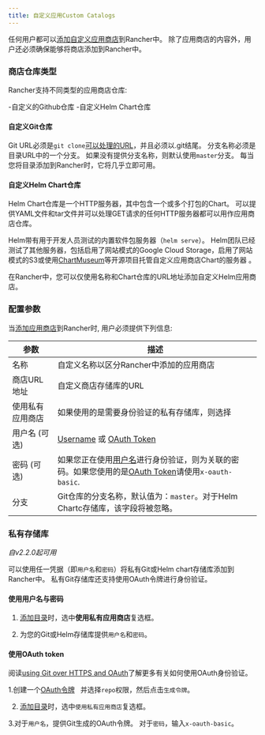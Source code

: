 ```yaml
---
title: 自定义应用Custom Catalogs
---
```


任何用户都可以[添加自定义应用商店](/docs/catalog/custom/creating/)到Rancher中。 除了应用商店的内容外，用户还必须确保能够将商店添加到Rancher中。

### 商店仓库类型

Rancher支持不同类型的应用商店仓库:

-自定义的Github仓库
-自定义Helm Chart仓库

#### 自定义Git仓库

Git URL必须是`git clone`[可以处理的URL](https://git-scm.com/docs/git-clone#_git_urls_a_id_urls_a)，并且必须以.git结尾。 分支名称必须是目录URL中的一个分支。 如果没有提供分支名称，则默认使用`master`分支。 每当您将目录添加到Rancher时，它将几乎立即可用。

#### 自定义Helm Chart仓库

Helm Chart仓库是一个HTTP服务器，其中包含一个或多个打包的Chart。 可以提供YAML文件和tar文件并可以处理GET请求的任何HTTP服务器都可以用作应用商店仓库。

Helm带有用于开发人员测试的内置软件包服务器（`helm serve`）。 Helm团队已经测试了其他服务器，包括启用了网站模式的Google Cloud Storage，启用了网站模式的S3或使用[ChartMuseum](https://github.com/helm/chartmuseum)等开源项目托管自定义应用商店Chart的服务器 。

在Rancher中，您可以仅使用名称和Chart仓库的URL地址添加自定义Helm应用商店。

### 配置参数

当[添加应用商店](/docs/catalog/custom/adding/)到Rancher时, 用户必须提供下列信息:

| 参数                 | 描述                                                                                                                                                                       |
| ------------------- | --------------------------------------------------------------------------------------------------------------------------------------------------------------------------------- |
| 名称                | 自定义名称以区分Rancher中添加的应用商店
| 商店URL地址          | 自定义商店存储库的URL
| 使用私有应用商店      | 如果使用的是需要身份验证的私有存储库，则选择
| 用户名 (可选)         | [Username](#using-username-and-password) 或 [OAuth Token](#using-an-oauth-token)                                                                                                  |
| 密码 (可选) | 如果您正在使用[用户名](#using-username-and-password)进行身份验证，则为关联的密码。如果您使用的是[OAuth Token](#using-an-oauth-token)请使用`x-oauth-basic`. |
| 分支              | Git仓库的分支名称，默认值为：`master`。对于Helm Chartc存储库，该字段将被忽略。

### 私有存储库

_自v2.2.0起可用_

可以使用任一凭据（即`用户名`和`密码`）将私有Git或Helm chart存储库添加到Rancher中。 私有Git存储库还支持使用OAuth令牌进行身份验证。

#### 使用用户名与密码

1. [添加目录](/docs/catalog/custom/adding/)时，选中**使用私有应用商店**复选框。

2. 为您的Git或Helm存储库提供`用户名`和`密码`。

#### 使用OAuth token

阅读[using Git over HTTPS and OAuth](https://github.blog/2012-09-21-easier-builds-and-deployments-using-git-over-https-and-oauth/)了解更多有关如何使用OAuth身份验证。

1.创建一个[OAuth令牌](https://github.com/settings/tokens)
  并选择`repo`权限，然后点击`生成令牌`。

2. [添加目录](/docs/catalog/custom/adding/)时，选中`使用私有应用商店`复选框。

3.对于`用户名`，提供Git生成的OAuth令牌。 对于`密码`，输入`x-oauth-basic`。
